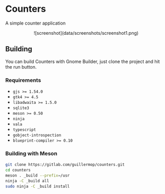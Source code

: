 # Counters

A simple counter application

<div align="center">
![screenshot](data/screenshots/screenshot1.png)
</div>

## Building

You can build Counters with Gnome Builder, just clone the project and hit the run button.

### Requirements

- `gjs >= 1.54.0`
- `gtk4 >= 4.5`
- `libadwaita >= 1.5.0`
- `sqlite3`
- `meson >= 0.50`
- `ninja`
- `vala`
- `typescript`
- `gobject-introspection`
- `blueprint-compiler >= 0.10`

### Building with Meson

```bash
git clone https://gitlab.com/guillermop/counters.git
cd counters
meson . _build --prefix=/usr
ninja -C _build all
sudo ninja -C _build install
```
